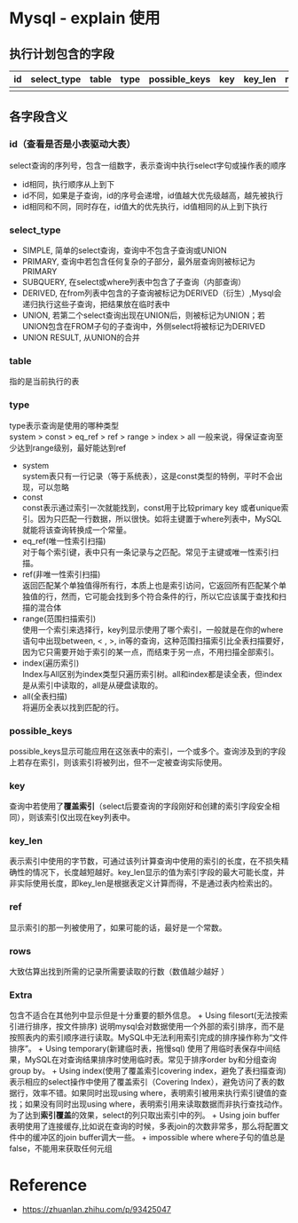 # Mysql - explain 使用

## 执行计划包含的字段
| id   | select_type | table | type | possible_keys | key  | key_len | ref  | rows | Extra |
| ---- | ----------- | ----- | ---- | ------------- | ---- | ------- | ---- | ---- | ----- |
|      |             |       |      |               |      |         |      |      |       |

##  各字段含义
### id（查看是否是小表驱动大表）
select查询的序列号，包含一组数字，表示查询中执行select字句或操作表的顺序  
  + id相同，执行顺序从上到下  
  + id不同，如果是子查询，id的序号会递增，id值越大优先级越高，越先被执行  
  + id相同和不同，同时存在，id值大的优先执行，id值相同的从上到下执行

### select_type
  + SIMPLE, 简单的select查询，查询中不包含子查询或UNION
  + PRIMARY,  查询中若包含任何复杂的子部分，最外层查询则被标记为PRIMARY
  + SUBQUERY, 在select或where列表中包含了子查询（内部查询）
  + DERIVED, 在from列表中包含的子查询被标记为DERIVED（衍生）,Mysql会递归执行这些子查询，把结果放在临时表中
  + UNION, 若第二个select查询出现在UNION后，则被标记为UNION；若UNION包含在FROM子句的子查询中，外侧select将被标记为DERIVED
  + UNION RESULT, 从UNION的合并
### table
指的是当前执行的表
### type
type表示查询是使用的哪种类型  
	system > const > eq_ref > ref > range > index > all
一般来说，得保证查询至少达到range级别，最好能达到ref
  + system  
    system表只有一行记录（等于系统表），这是const类型的特例，平时不会出现，可以忽略
  + const  
    const表示通过索引一次就能找到，const用于比较primary key 或者unique索引。因为只匹配一行数据，所以很快。如将主键置于where列表中，MySQL就能将该查询转换成一个常量。
  + eq_ref(唯一性索引扫描)  
    对于每个索引键，表中只有一条记录与之匹配。常见于主键或唯一性索引扫描。
  + ref(非唯一性索引扫描)  
    返回匹配某个单独值得所有行，本质上也是索引访问，它返回所有匹配某个单独值的行，然而，它可能会找到多个符合条件的行，所以它应该属于查找和扫描的混合体
  + range(范围扫描索引)  
    使用一个索引来选择行，key列显示使用了哪个索引，一般就是在你的where语句中出现between, < , >, in等的查询，这种范围扫描索引比全表扫描要好，因为它只需要开始于索引的某一点，而结束于另一点，不用扫描全部索引。
  + index(遍历索引)  
    Index与All区别为index类型只遍历索引树。all和index都是读全表，但index是从索引中读取的，all是从硬盘读取的。
  + all(全表扫描)  
		将遍历全表以找到匹配的行。

### possible_keys
possible_keys显示可能应用在这张表中的索引，一个或多个。查询涉及到的字段上若存在索引，则该索引将被列出，但不一定被查询实际使用。
### key
查询中若使用了**覆盖索引**（select后要查询的字段刚好和创建的索引字段安全相同），则该索引仅出现在key列表中。
### key_len
表示索引中使用的字节数，可通过该列计算查询中使用的索引的长度，在不损失精确性的情况下，长度越短越好。key_len显示的值为索引字段的最大可能长度，并非实际使用长度，即key_len是根据表定义计算而得，不是通过表内检索出的。
### ref
显示索引的那一列被使用了，如果可能的话，最好是一个常数。
### rows
大致估算出找到所需的记录所需要读取的行数（数值越少越好 ）
### Extra
包含不适合在其他列中显示但是十分重要的额外信息。
	+ Using filesort(无法按索引进行排序，按文件排序)
		说明mysql会对数据使用一个外部的索引排序，而不是按照表内的索引顺序进行读取。MySQL中无法利用索引完成的排序操作称为“文件排序”。
	+ Using temporary(新建临时表，拖慢sql)
		使用了用临时表保存中间结果，MySQL在对查询结果排序时使用临时表。常见于排序order by和分组查询group by。
	+ Using index(使用了覆盖索引covering index，避免了表扫描查询)
		表示相应的select操作中使用了覆盖索引（Covering Index），避免访问了表的数据行，效率不错。如果同时出现using where，表明索引被用来执行索引键值的查找；如果没有同时出现using where，表明索引用来读取数据而非执行查找动作。为了达到**索引覆盖**的效果，select的列只取出索引中的列。
	+ Using join buffer
		表明使用了连接缓存,比如说在查询的时候，多表join的次数非常多，那么将配置文件中的缓冲区的join buffer调大一些。
	+ impossible where
		where子句的值总是false，不能用来获取任何元组
		
# Reference
+ https://zhuanlan.zhihu.com/p/93425047
